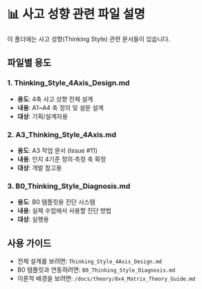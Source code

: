 # 📊 사고 성향 관련 파일 설명

이 폴더에는 사고 성향(Thinking Style) 관련 문서들이 있습니다.

## 파일별 용도

### 1. **Thinking_Style_4Axis_Design.md**
- **용도**: 4축 사고 성향 전체 설계
- **내용**: A1~A4 축 정의 및 설문 설계
- **대상**: 기획/설계자용

### 2. **A3_Thinking_Style_4Axis.md**
- **용도**: A3 작업 문서 (Issue #11)
- **내용**: 인지 4기준 정의·측정 축 확정
- **대상**: 개발 참고용

### 3. **B0_Thinking_Style_Diagnosis.md**
- **용도**: B0 템플릿용 진단 시스템
- **내용**: 실제 수업에서 사용할 진단 방법
- **대상**: 실행용

## 사용 가이드
- 전체 설계를 보려면: `Thinking_Style_4Axis_Design.md`
- B0 템플릿과 연동하려면: `B0_Thinking_Style_Diagnosis.md`
- 이론적 배경을 보려면: `/docs/theory/8x4_Matrix_Theory_Guide.md`